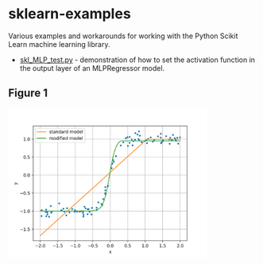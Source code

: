 # sklearn-examples
Various examples and workarounds for working with the Python Scikit Learn machine learning library.

- [skl_MLP_test.py](skl_MLP_test.py) - demonstration of how to set the activation function in the output layer of an MLPRegressor model.

## Figure 1

<img src='images/Figure_1.png' width=400>
